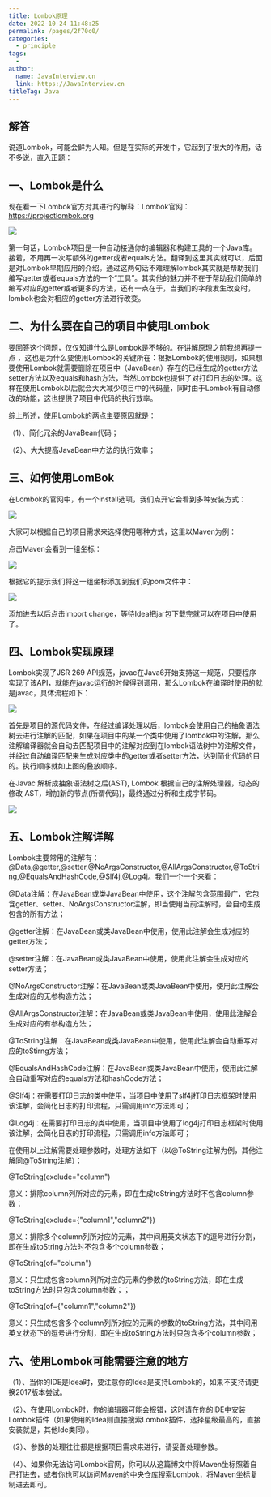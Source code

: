 ```yaml
---
title: Lombok原理
date: 2022-10-24 11:48:25
permalink: /pages/2f70c0/
categories:
  - principle
tags:
  - 
author: 
  name: JavaInterview.cn
  link: https://JavaInterview.cn
titleTag: Java
---
```


## 解答

说道Lombok，可能会鲜为人知。但是在实际的开发中，它起到了很大的作用，话不多说，直入正题：

## 一、Lombok是什么

现在看一下Lombok官方对其进行的解释：Lombok官网：https://projectlombok.org

![](../../media/pictures/principle/lo1.png)


第一句话，Lombok项目是一种自动接通你的编辑器和构建工具的一个Java库。接着，不用再一次写额外的getter或者equals方法。翻译到这里其实就可以，后面是对Lombok早期应用的介绍。通过这两句话不难理解lombok其实就是帮助我们编写getter或者equals方法的一个“工具”。其实他的魅力并不在于帮助我们简单的编写对应的getter或者更多的方法，还有一点在于，当我们的字段发生改变时，lombok也会对相应的getter方法进行改变。

## 二、为什么要在自己的项目中使用Lombok

要回答这个问题，仅仅知道什么是Lombok是不够的。在讲解原理之前我想再提一点 ，这也是为什么要使用Lombok的关键所在：根据Lombok的使用规则，如果想要使用Lombok就需要删除在项目中（JavaBean）存在的已经生成的getter方法setter方法以及equals和hash方法，当然Lombok也提供了对打印日志的处理。这样在使用Lombok以后就会大大减少项目中的代码量，同时由于Lombok有自动修改的功能，这也提供了项目中代码的执行效率。

综上所述，使用Lombok的两点主要原因就是：

（1）、简化冗余的JavaBean代码；

（2）、大大提高JavaBean中方法的执行效率；

## 三、如何使用LomBok

在Lombok的官网中，有一个install选项，我们点开它会看到多种安装方式：

![](../../media/pictures/principle/lo2.png)

大家可以根据自己的项目需求来选择使用哪种方式，这里以Maven为例：

点击Maven会看到一组坐标：

![](../../media/pictures/principle/lo3.png)

根据它的提示我们将这一组坐标添加到我们的pom文件中：

![](../../media/pictures/principle/lo4.png)

添加进去以后点击import change，等待Idea把jar包下载完就可以在项目中使用了。

## 四、Lombok实现原理

Lombok实现了JSR 269 API规范，javac在Java6开始支持这一规范，只要程序实现了该API，就能在javac运行的时候得到调用，那么Lombok在编译时使用的就是javac，具体流程如下：

![](../../media/pictures/principle/lo5.png)

首先是项目的源代码文件，在经过编译处理以后，lombok会使用自己的抽象语法树去进行注解的匹配，如果在项目中的某一个类中使用了lombok中的注解，那么注解编译器就会自动去匹配项目中的注解对应到在lombok语法树中的注解文件，并经过自动编译匹配来生成对应类中的getter或者setter方法，达到简化代码的目的。执行顺序就如上图的叠放顺序。

在Javac 解析成抽象语法树之后(AST), Lombok 根据自己的注解处理器，动态的修改 AST，增加新的节点(所谓代码)，最终通过分析和生成字节码。

![](../../media/pictures/principle/lo6.png)

## 五、Lombok注解详解

Lombok主要常用的注解有：@Data,@getter,@setter,@NoArgsConstructor,@AllArgsConstructor,@ToString,@EqualsAndHashCode,@Slf4j,@Log4j。我们一个一个来看：

@Data注解：在JavaBean或类JavaBean中使用，这个注解包含范围最广，它包含getter、setter、NoArgsConstructor注解，即当使用当前注解时，会自动生成包含的所有方法；

@getter注解：在JavaBean或类JavaBean中使用，使用此注解会生成对应的getter方法；

@setter注解：在JavaBean或类JavaBean中使用，使用此注解会生成对应的setter方法；

@NoArgsConstructor注解：在JavaBean或类JavaBean中使用，使用此注解会生成对应的无参构造方法；

@AllArgsConstructor注解：在JavaBean或类JavaBean中使用，使用此注解会生成对应的有参构造方法；

@ToString注解：在JavaBean或类JavaBean中使用，使用此注解会自动重写对应的toStirng方法；

@EqualsAndHashCode注解：在JavaBean或类JavaBean中使用，使用此注解会自动重写对应的equals方法和hashCode方法；

@Slf4j：在需要打印日志的类中使用，当项目中使用了slf4j打印日志框架时使用该注解，会简化日志的打印流程，只需调用info方法即可；

@Log4j：在需要打印日志的类中使用，当项目中使用了log4j打印日志框架时使用该注解，会简化日志的打印流程，只需调用info方法即可；

在使用以上注解需要处理参数时，处理方法如下（以@ToString注解为例，其他注解同@ToString注解）：

@ToString(exclude="column")

意义：排除column列所对应的元素，即在生成toString方法时不包含column参数；

@ToString(exclude={"column1","column2"})

意义：排除多个column列所对应的元素，其中间用英文状态下的逗号进行分割，即在生成toString方法时不包含多个column参数；

@ToString(of="column")

意义：只生成包含column列所对应的元素的参数的toString方法，即在生成toString方法时只包含column参数；；

@ToString(of={"column1","column2"})

意义：只生成包含多个column列所对应的元素的参数的toString方法，其中间用英文状态下的逗号进行分割，即在生成toString方法时只包含多个column参数；

## 六、使用Lombok可能需要注意的地方

（1）、当你的IDE是Idea时，要注意你的Idea是支持Lombok的，如果不支持请更换2017版本尝试。

（2）、在使用Lombok时，你的编辑器可能会报错，这时请在你的IDE中安装Lombok插件（如果使用的Idea则直接搜索Lombok插件，选择星级最高的，直接安装就是，其他Ide类同）。

（3）、参数的处理往往都是根据项目需求来进行，请妥善处理参数。

（4）、如果你无法访问Lombok官网，你可以从这篇博文中将Maven坐标照着自己打进去，或者你也可以访问Maven的中央仓库搜索Lombok，将Maven坐标复制进去即可。

